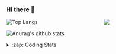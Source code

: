 ### Hi there 👋

<!--
**tao8687/tao8687** is a ✨ _special_ ✨ repository because its `README.md` (this file) appears on your GitHub profile.

Here are some ideas to get you started:

- 🔭 I’m currently working on ...
- 🌱 I’m currently learning ...
- 👯 I’m looking to collaborate on ...
- 🤔 I’m looking for help with ...
- 💬 Ask me about ...
- 📫 How to reach me: ...
- 😄 Pronouns: ...
- ⚡ Fun fact: ...
-->

<img align='right' src="https://media.giphy.com/media/M9gbBd9nbDrOTu1Mqx/giphy.gif" width="240">

  
![Top Langs](https://github-readme-stats.vercel.app/api/top-langs/?username=tao8687&layout=compact&title_color=23238E&text_color=A67D3D)

![Anurag's github stats](https://github-readme-stats.vercel.app/api?username=tao8687&show_icons=true&&text_color=A67D3D&title_color=23238E&show_icons=false&count_private=true&hide=stars)

<details>
  <summary>:zap: Coding Stats</summary>
  <br>
    
<!--START_SECTION:waka-->
![Code Time](http://img.shields.io/badge/Code%20Time-1%2C895%20hrs-blue)

![Profile Views](http://img.shields.io/badge/Profile%20Views-1-blue)

**🐱 My GitHub Data** 

> 📦 1.5 MB Used in GitHub's Storage 
 > 
> 🏆 62 Contributions in the Year 2025
 > 
> 🚫 Not Opted to Hire
 > 
> 📜 62 Public Repositories 
 > 
> 🔑 24 Private Repositories 
 > 
**I'm an Early 🐤** 

```text
🌞 Morning                1665 commits        ██████████████████████░░░   88.66 % 
🌆 Daytime                90 commits          █░░░░░░░░░░░░░░░░░░░░░░░░   04.79 % 
🌃 Evening                119 commits         ██░░░░░░░░░░░░░░░░░░░░░░░   06.34 % 
🌙 Night                  4 commits           ░░░░░░░░░░░░░░░░░░░░░░░░░   00.21 % 
```
📅 **I'm Most Productive on Wednesday** 

```text
Monday                   270 commits         ████░░░░░░░░░░░░░░░░░░░░░   14.38 % 
Tuesday                  255 commits         ███░░░░░░░░░░░░░░░░░░░░░░   13.58 % 
Wednesday                326 commits         ████░░░░░░░░░░░░░░░░░░░░░   17.36 % 
Thursday                 250 commits         ███░░░░░░░░░░░░░░░░░░░░░░   13.31 % 
Friday                   266 commits         ████░░░░░░░░░░░░░░░░░░░░░   14.16 % 
Saturday                 260 commits         ███░░░░░░░░░░░░░░░░░░░░░░   13.84 % 
Sunday                   251 commits         ███░░░░░░░░░░░░░░░░░░░░░░   13.37 % 
```


📊 **This Week I Spent My Time On** 

```text
🕑︎ Time Zone: Asia/Shanghai

💬 Programming Languages: 
Python                   5 hrs 56 mins       ██████████░░░░░░░░░░░░░░░   41.19 % 
C++                      4 hrs 31 mins       ████████░░░░░░░░░░░░░░░░░   31.42 % 
YAML                     2 hrs 53 mins       █████░░░░░░░░░░░░░░░░░░░░   20.08 % 
Other                    34 mins             █░░░░░░░░░░░░░░░░░░░░░░░░   04.04 % 
CMake                    18 mins             █░░░░░░░░░░░░░░░░░░░░░░░░   02.17 % 

🔥 Editors: 
Cursor                   7 hrs 41 mins       █████████████░░░░░░░░░░░░   53.36 % 
VS Code                  6 hrs 43 mins       ████████████░░░░░░░░░░░░░   46.64 % 

🐱‍💻 Projects: 
canopen_ws               3 hrs 59 mins       ███████░░░░░░░░░░░░░░░░░░   27.66 % 
FAST_LIO                 3 hrs 27 mins       ██████░░░░░░░░░░░░░░░░░░░   24.03 % 
VINS-Fusion              2 hrs 41 mins       █████░░░░░░░░░░░░░░░░░░░░   18.71 % 
ros_canopen_dems         2 hrs 13 mins       ████░░░░░░░░░░░░░░░░░░░░░   15.49 % 
ros2_canopen             1 hr 28 mins        ███░░░░░░░░░░░░░░░░░░░░░░   10.21 % 

💻 Operating System: 
Linux                    14 hrs 24 mins      █████████████████████████   100.00 % 
```

**I Mostly Code in C++** 

```text
C++                      11 repos            ████████░░░░░░░░░░░░░░░░░   32.35 % 
Python                   9 repos             ███████░░░░░░░░░░░░░░░░░░   26.47 % 
JavaScript               2 repos             █░░░░░░░░░░░░░░░░░░░░░░░░   05.88 % 
Batchfile                1 repo              █░░░░░░░░░░░░░░░░░░░░░░░░   02.94 % 
HTML                     1 repo              █░░░░░░░░░░░░░░░░░░░░░░░░   02.94 % 
```



**Timeline**

![Lines of Code chart](https://raw.githubusercontent.com/tao8687/tao8687/master/assets/bar_graph.png)


 Last Updated on 03/03/2025 01:45:16 UTC
<!--END_SECTION:waka-->
</details>
